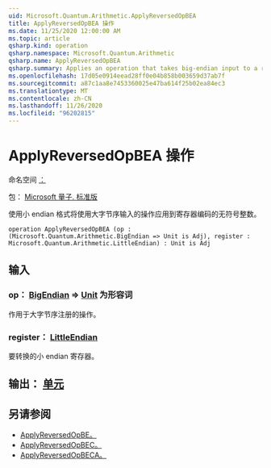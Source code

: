 ```yaml
---
uid: Microsoft.Quantum.Arithmetic.ApplyReversedOpBEA
title: ApplyReversedOpBEA 操作
ms.date: 11/25/2020 12:00:00 AM
ms.topic: article
qsharp.kind: operation
qsharp.namespace: Microsoft.Quantum.Arithmetic
qsharp.name: ApplyReversedOpBEA
qsharp.summary: Applies an operation that takes big-endian input to a register encoding an unsigned integer using little-endian format.
ms.openlocfilehash: 17d05e0914eead28ff0e04b858b003659d37ab7f
ms.sourcegitcommit: a87c1aa8e7453360025e47ba614f25b02ea84ec3
ms.translationtype: MT
ms.contentlocale: zh-CN
ms.lasthandoff: 11/26/2020
ms.locfileid: "96202815"
---
```

# <a name="applyreversedopbea-operation"></a>ApplyReversedOpBEA 操作

命名空间 [：](xref:Microsoft.Quantum.Arithmetic)

包： [Microsoft 量子. 标准版](https://nuget.org/packages/Microsoft.Quantum.Standard)


使用小 endian 格式将使用大字节序输入的操作应用到寄存器编码的无符号整数。

```qsharp
operation ApplyReversedOpBEA (op : (Microsoft.Quantum.Arithmetic.BigEndian => Unit is Adj), register : Microsoft.Quantum.Arithmetic.LittleEndian) : Unit is Adj
```


## <a name="input"></a>输入

### <a name="op--bigendian--unit--is-adj"></a>op： [BigEndian](xref:Microsoft.Quantum.Arithmetic.BigEndian) => [Unit](xref:microsoft.quantum.lang-ref.unit)  为形容词

作用于大字节序注册的操作。


### <a name="register--littleendian"></a>register： [LittleEndian](xref:Microsoft.Quantum.Arithmetic.LittleEndian)

要转换的小 endian 寄存器。



## <a name="output--unit"></a>输出： [单元](xref:microsoft.quantum.lang-ref.unit)



## <a name="see-also"></a>另请参阅

- [ApplyReversedOpBE。](xref:Microsoft.Quantum.Arithmetic.ApplyReversedOpBE)
- [ApplyReversedOpBEC。](xref:Microsoft.Quantum.Arithmetic.ApplyReversedOpBEC)
- [ApplyReversedOpBECA。](xref:Microsoft.Quantum.Arithmetic.ApplyReversedOpBECA)
